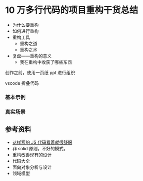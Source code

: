 # 10 万多行代码的项目重构干货总结

- 为什么要重构
- 如何进行重构
- 重构工具
  - 重构之道
  - 重构之术
- 复盘——重构的意义
  - 我在重构中收获了哪些东西

创作之前，使用一页纸 ppt 进行组织

vscode 折叠代码

### 基本示例

### 真实场景

## 参考资料

- [这样写的 JS 代码看着就很舒服](https://mp.weixin.qq.com/s/hrBZkz5MMgfO1v3aJ3Hlog)
- 非 solid 原则。不好的模式。
- 重构改善现有的设计
- 代码大全
- 面向对象分析与设计
- 领域模型